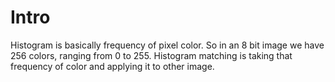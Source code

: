# Intro

Histogram is basically frequency of pixel color. So in an 8 bit image we have 256 colors, ranging from 0 to 255.
Histogram matching is taking that frequency of color and applying it to other image. 
